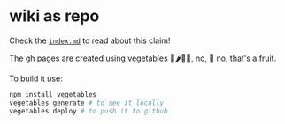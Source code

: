 # wiki as repo

Check the [`index.md`](./index.md) to read about this claim!

The gh pages are created using [vegetables](https://partageit.github.io/vegetables/index.html) 🍆🌶🥕🍅, no, 🍅 no, [that's a fruit](https://en.wikipedia.org/wiki/Tomato).

To build it use:

```bash
npm install vegetables
vegetables generate # to see it locally
vegetables deploy # to push it to github
```
